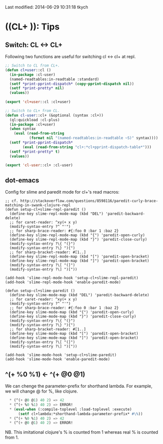 Last modified: 2014-06-29 10:31:18 tkych

<!-- (cl-gfm:preview #p"~/Dropbox/cl-projects/cl-plus/doc/tips.md") -->

((CL+ )): Tips
==============


Switch: CL <-> CL+
------------------

Following two functions are useful for switching cl <-> cl+ at repl.

```lisp
;; Switch to CL from CL+.
(defun cl+user::cl ()
  (in-package :cl-user)
  (named-readtables:in-readtable :standard)
  (setf *print-pprint-dispatch* (copy-pprint-dispatch nil))
  (setf *print-pretty* nil)
  (values))
  
(export 'cl+user::cl :cl+user)

;; Switch to CL+ from CL.
(defun cl-user::cl+ (&optional (syntax :cl+))
  (ql:quickload :cl-plus)
  (in-package :cl+user)
  (when syntax
    (eval (read-from-string
           (format nil "(named-readtables:in-readtable ~S)" syntax))))
  (setf *print-pprint-dispatch*
        (eval (read-from-string "cl+:*cl+pprint-dispatch-table*")))
  (setf *print-pretty* t)
  (values))

(export 'cl-user::cl+ :cl-user)
```


dot-emacs
---------

Config for slime and paredit mode for cl+'s read macros: 

```elisp
;; cf. http://stackoverflow.com/questions/8598116/paredit-curly-brace-matching-in-swank-clojure-repl
(defun setup-cl+slime-repl-paredit ()
  (define-key slime-repl-mode-map (kbd "DEL") 'paredit-backward-delete)
  ;; for caret-reader: ^xy(+ x y)
  (modify-syntax-entry ?^ "'")
  ;; for sharp-brace-reader: #{:foo 0 :bar 1 :baz 2}
  (define-key slime-repl-mode-map (kbd "{") 'paredit-open-curly)
  (define-key slime-repl-mode-map (kbd "}") 'paredit-close-curly)
  (modify-syntax-entry ?\{ "(}")
  (modify-syntax-entry ?\} "){")
  ;; for sharp-bracket-reader: #[1..]
  (define-key slime-repl-mode-map (kbd "[") 'paredit-open-bracket)
  (define-key slime-repl-mode-map (kbd "]") 'paredit-open-bracket)
  (modify-syntax-entry ?\[ "(]")
  (modify-syntax-entry ?\] ")["))

(add-hook 'slime-repl-mode-hook 'setup-cl+slime-repl-paredit)
(add-hook 'slime-repl-mode-hook 'enable-paredit-mode)

(defun setup-cl+slime-paredit ()
  (define-key slime-mode-map (kbd "DEL") 'paredit-backward-delete)
  ;; for caret-reader: ^xy(+ x y)
  (modify-syntax-entry ?^ "'")
  ;; for sharp-brace-reader: #{:foo 0 :bar 1 :baz 2}
  (define-key slime-mode-map (kbd "{") 'paredit-open-curly)
  (define-key slime-mode-map (kbd "}") 'paredit-close-curly)
  (modify-syntax-entry ?\{ "(}")
  (modify-syntax-entry ?\} "){")
  ;; for sharp-bracket-reader: #[1..]
  (define-key slime-mode-map (kbd "[") 'paredit-open-bracket)
  (define-key slime-mode-map (kbd "]") 'paredit-open-bracket)
  (modify-syntax-entry ?\[ "(]")
  (modify-syntax-entry ?\] ")["))

(add-hook 'slime-mode-hook 'setup-cl+slime-paredit)
(add-hook 'slime-mode-hook 'enable-paredit-mode)
```


^(+ %0 %1) <- ^(+ @0 @1)
------------------------

We can chenge the parameter-prefix for shorthand lambda.
For example, we will change @ for %, like clojure.

```lisp
  * (^(+ @0 @1) 40 2) => 42
  * (^(+ %0 %1) 40 2) => ERROR!
  * (eval-when (:compile-toplevel :load-toplevel :execute)
      (setf cl+lambda:*shorthand-lambda-parameter-prefix* #\%))
  * (^(+ %0 %1) 40 2) => 42
  * (^(+ @0 @1) 40 2) => ERROR!
```

NB. This imitational clojure's % is counted from 1 whereas real % is counted from 1.
